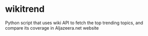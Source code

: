 # wikitrend
Python script that uses wiki API to fetch the top trending topics, and compare its coverage in Aljazeera.net website
